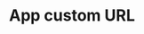---
slug: app-custom-url
title: App custom URL
version: v1.435.0
tags: ['App editor', 'Enterprise']
description: Cloud and enterprise users can now set a custom public URL for their app
features: ['Set a custom public URL for your app']
docs: /docs/apps/public_apps#custom-url
image: ./app_custom_url.png
---
